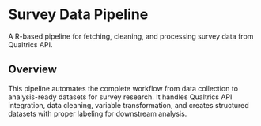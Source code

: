 # Survey Data Pipeline

A R-based pipeline for fetching, cleaning, and processing survey data from Qualtrics API.

## Overview

This pipeline automates the complete workflow from data collection to analysis-ready datasets for survey research. It handles Qualtrics API integration, data cleaning, variable transformation, and creates structured datasets with proper labeling for downstream analysis.
